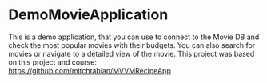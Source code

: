 # DemoMovieApplication

This is a demo application, that you can use to connect to the Movie DB and check the most popular movies with their budgets. You can also search for movies or navigate to a detailed view of the movie. This project was based on this project and course: https://github.com/mitchtabian/MVVMRecipeApp
